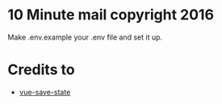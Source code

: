 # 10 Minute mail copyright 2016 

Make .env.example your .env file and set it up.

Credits to
==========

- [vue-save-state](https://github.com/spatie/vue-save-state) 
